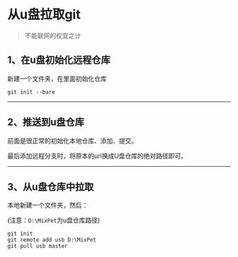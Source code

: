 # 从u盘拉取git

> 不能联网的权宜之计

## 1、在u盘初始化远程仓库

新建一个文件夹，在里面初始化仓库

```
git init --bare
```

---

## 2、推送到u盘仓库

前面是很正常的初始化本地仓库、添加、提交。

最后添加远程分支时，将原本的url换成U盘仓库的绝对路径即可。

---

## 3、从u盘仓库中拉取

本地新建一个文件夹，然后：

(注意：`D:\MixPet`为u盘仓库路径)

```
git init
git remote add usb D:\MixPet
git pull usb master
```

